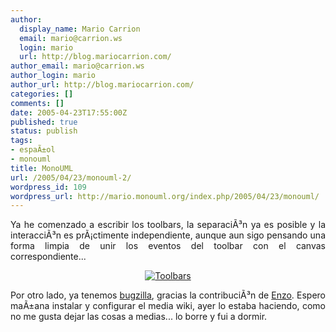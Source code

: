 ```yaml
---
author:
  display_name: Mario Carrion
  email: mario@carrion.ws
  login: mario
  url: http://blog.mariocarrion.com/
author_email: mario@carrion.ws
author_login: mario
author_url: http://blog.mariocarrion.com/
categories: []
comments: []
date: 2005-04-23T17:55:00Z
published: true
status: publish
tags:
- espaÃ±ol
- monouml
title: MonoUML
url: /2005/04/23/monouml-2/
wordpress_id: 109
wordpress_url: http://mario.monouml.org/index.php/2005/04/23/monouml/
---
```


<div style="clear:both;"></div>
<p align="justify">
Ya he comenzado a escribir los toolbars, la separaciÃ³n ya es posible y la interacciÃ³n es prÃ¡ctimente independiente, aunque aun sigo pensando una forma limpia de unir los eventos del toolbar con el canvas correspondiente...</p>
<p align="center">
<a href="http://photos8.flickr.com/10573004_50573410a6_o.png"><img src="http://photos8.flickr.com/10573004_50573410a6_m.jpg" alt="Toolbars" title="Toolbars" border="0"/></a></p>
<p align="justify">Por otro lado, ya tenemos <a href="http://bugzilla.monouml.org">bugzilla</a>, gracias la contribuciÃ³n de <a href="http://www.enzolutions.com/mono/">Enzo</a>. Espero maÃ±ana instalar y configurar el media wiki, ayer lo estaba haciendo, como no me gusta dejar las cosas a medias... lo borre y fui a dormir.</p>
<div style="clear:both; padding-bottom: 0.25em;"></div>
